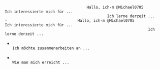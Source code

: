                                         Hallo, ich-m @Michael0705             Ich interessierte mich für ...                                            
                                                 Ich lerne derzeit ...                                 -                               Hallo, ich-m @Michael0705             Ich interessierte mich für ...                                                     
                                                                   Ich lerne derzeit ...                                                                    
-                                                                         Ich möchte zusammenarbeiten an ...                                                                       
-                                                                                 Wie man mich erreicht ...                                                                               

<!---
Michael0705/Michael0705 ist ein spezielles Repository, da sein README.md (diese Datei) auf Ihrem GitHub-Profil angezeigt wird.
Sie können auf den Vorschau-Link klicken, um einen Blick auf Ihre Änderungen zu werfen.
--->
